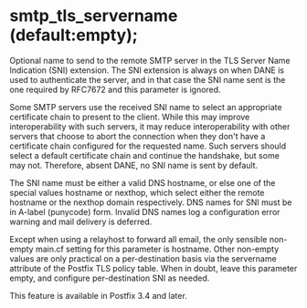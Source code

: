 # smtp_tls_servername (default:empty); 

 Optional name to send to the remote SMTP server in the TLS Server
Name Indication (SNI) extension.  The SNI extension is always on when
DANE is used to authenticate the server, and in that case the SNI name
sent is the one required by RFC7672 and this parameter is ignored. 

 Some SMTP servers use the received SNI name to select an appropriate
certificate chain to present to the client.  While this may improve
interoperability with such servers, it may reduce interoperability with
other servers that choose to abort the connection when they don't have a
certificate chain configured for the requested name.  Such servers
should select a default certificate chain and continue the handshake,
but some may not.  Therefore, absent DANE, no SNI name is sent by
default. 

 The SNI name must be either a valid DNS hostname, or else one of the
special values hostname or nexthop, which select either the
remote hostname or the nexthop domain respectively.  DNS names for SNI must be
in A-label (punycode) form.  Invalid DNS names log a configuration error
warning and mail delivery is deferred.  

 Except when using a relayhost to forward all email, the only
sensible non-empty main.cf setting for this parameter is
hostname.  Other non-empty values are only practical on a
per-destination basis via the servername attribute of the Postfix
TLS policy table.  When
in doubt, leave this parameter empty, and configure per-destination SNI
as needed. 

 This feature is available in Postfix 3.4 and later.  



